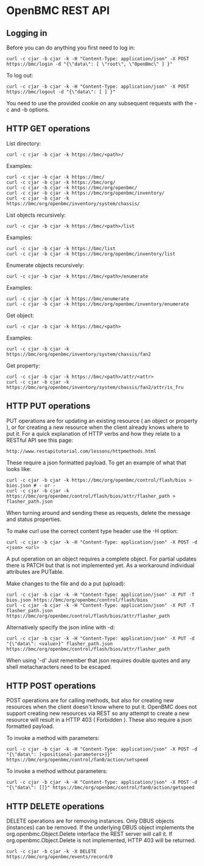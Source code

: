 # OpenBMC REST API

## Logging in
Before you can do anything you first need to log in:
```
curl -c cjar -b cjar -k -H "Content-Type: application/json" -X POST https://bmc/login -d "{\"data\": [ \"root\", \"0penBmc\" ] }"
```

To log out:
```
curl -c cjar -b cjar -k -H "Content-Type: application/json" -X POST https://bmc/logout -d "{\"data\": [ ] }"
```

You need to use the provided cookie on any subsequent requests with the -c and -b options.

## HTTP GET operations
List directory:
```
curl -c cjar -b cjar -k https://bmc/<path>/
```
Examples:
```
curl -c cjar -b cjar -k https://bmc/
curl -c cjar -b cjar -k https://bmc/org/
curl -c cjar -b cjar -k https://bmc/org/openbmc/
curl -c cjar -b cjar -k https://bmc/org/openbmc/inventory/
curl -c cjar -b cjar -k https://bmc/org/openbmc/inventory/system/chassis/
```

List objects recursively:
```
curl -c cjar -b cjar -k https://bmc/<path>/list
```
Examples:
```
curl -c cjar -b cjar -k https://bmc/list
curl -c cjar -b cjar -k https://bmc/org/openbmc/inventory/list
```

Enumerate objects recursively:
```
curl -c cjar -b cjar -k https://bmc/<path>/enumerate
```
Examples:
```
curl -c cjar -b cjar -k https://bmc/enumerate
curl -c cjar -b cjar -k https://bmc/org/openbmc/inventory/enumerate

```

Get object:
```
curl -c cjar -b cjar -k https://bmc/<path>
```
Examples:
```
curl -c cjar -b cjar -k https://bmc/org/openbmc/inventory/system/chassis/fan2
```

Get property:
```
curl -c cjar -b cjar -k https://bmc/<path>/attr/<attr>
curl -c cjar -b cjar -k https://bmc/org/openbmc/inventory/system/chassis/fan2/attr/is_fru
```

## HTTP PUT operations
PUT operations are for updating an existing resource ( an object or property ), or for creating a new resource when the client already knows where to put it.
For a quick explanation of HTTP verbs and how they relate to a RESTful API see this page:
```
http://www.restapitutorial.com/lessons/httpmethods.html
```

These require a json formatted payload.  To get an example of what that looks like:
```
curl -c cjar -b cjar -k https://bmc/org/openbmc/control/flash/bios > bios.json # - or -
curl -c cjar -b cjar -k https://bmc/org/openbmc/control/flash/bios/attr/flasher_path > flasher_path.json
```

When turning around and sending these as requests, delete the message and status properties.

To make curl use the correct content type header use the -H option:
```
curl -c cjar -b cjar -k -H "Content-Type: application/json" -X POST -d <json> <url>
```
A put operation on an object requires a complete object.  For partial updates there is PATCH but that is not implemented yet.  As a workaround individual attributes are PUTable.

Make changes to the file and do a put (upload):

```
curl -c cjar -b cjar -k -H "Content-Type: application/json" -X PUT -T bios.json https://bmc/org/openbmc/control/flash/bios
curl -c cjar -b cjar -k -H "Content-Type: application/json" -X PUT -T flasher_path.json https://bmc/org/openbmc/control/flash/bios/attr/flasher_path
```

Alternatively specify the json inline with -d:
```
curl -c cjar -b cjar -k -H "Content-Type: application/json" -X PUT -d "{\"data\": <value>}" flasher_path.json https://bmc/org/openbmc/control/flash/bios/attr/flasher_path
```

When using '-d' Just remember that json requires double quotes and any shell metacharacters need to be escaped.

## HTTP POST operations
POST operations are for calling methods, but also for creating new resources when the client doesn't know where to put it.  OpenBMC does not support creating new resources via REST so any attempt to create a new resource will result in a HTTP 403 ( Forbidden ).
These also require a json formatted payload.

To invoke a method with parameters:
```
curl -c cjar -b cjar -k -H "Content-Type: application/json" -X POST -d "{\"data\": [<positional-parameters>]}" https://bmc/org/openbmc/control/fan0/action/setspeed
```
To invoke a method without parameters:
```
curl -c cjar -b cjar -k -H "Content-Type: application/json" -X POST -d "{\"data\": []}" https://bmc/org/openbmc/control/fan0/action/getspeed
```

## HTTP DELETE operations
DELETE operations are for removing instances.  Only DBUS objects (instances) can be removed.  If the underlying DBUS object implements the org.openbmc.Object.Delete interface the REST server will call it.  If org.openbmc.Object.Delete is not implemented, HTTP 403 will be returned.

```
curl -c cjar -b cjar -k -X DELETE https://bmc/org/openbmc/events/record/0
```
